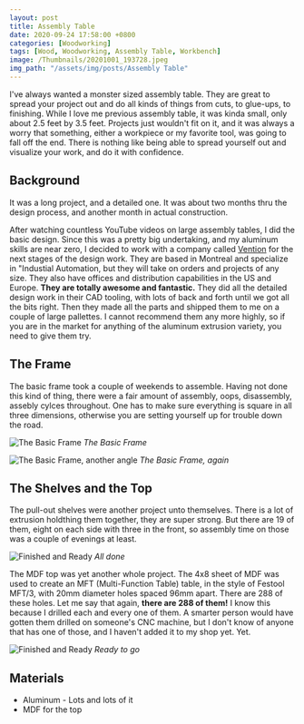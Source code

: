 ```yaml
---
layout: post
title: Assembly Table
date: 2020-09-24 17:58:00 +0800
categories: [Woodworking]
tags: [Wood, Woodworking, Assembly Table, Workbench]
image: /Thumbnails/20201001_193728.jpeg
img_path: "/assets/img/posts/Assembly Table"
---
```


I've always wanted a monster sized assembly table.  They are great to spread your project out and do all kinds of things from cuts, to glue-ups, to finishing.  While I love me previous assembly table, it was kinda small, only about 2.5 feet by 3.5 feet.  Projects just wouldn't fit on it, and it was always a worry that something, either a workpiece or my favorite tool, was going to fall off the end.  There is nothing like being able to spread yourself out and visualize your work, and do it with confidence.

## Background

It was a long project, and a detailed one.  It was about two months thru the design process, and another month in actual construction.  

After watching countless YouTube videos on large assembly tables, I did the basic design.  Since this was a pretty big undertaking, and my aluminum skills are near zero, I decided to work with a company called [Vention] for the next stages of the design work.  They are based in Montreal and specialize in "Industial Automation, but they will take on orders and projects of any size. They also have offices and distribution capabilities in the US and Europe.  **They are totally awesome and fantastic.**  They did all the detailed design work in their CAD tooling, with lots of back and forth until we got all the bits right.  Then they made all the parts and shipped them to me on a couple of large pallettes.  I cannot recommend them any more highly, so if you are in the market for anything of the aluminum extrusion variety, you need to give them try.

## The Frame

The basic frame took a couple of weekends to assemble.  Having not done this kind of thing, there were a fair amount of assembly, oops, disassembly, assebly cylces throughout.  One has to make sure everything is square in all three dimensions, otherwise you are setting yourself up for trouble down the road.

![The Basic Frame][Frame 1]
_The Basic Frame_

![The Basic Frame, another angle][Frame 2]
_The Basic Frame, again_

## The Shelves and the Top

The pull-out shelves were another project unto themselves.  There is a lot of extrusion holdthing them together, they are super strong.  But there are 19 of them, eight on each side with three in the front, so assembly time on those was a couple of evenings at least.

![Finished and Ready][Finished 1]
_All done_

The MDF top was yet another whole project.  The 4x8 sheet of MDF was used to create an MFT (Multi-Function Table) table, in the style of Festool MFT/3, with 20mm diameter holes spaced 96mm apart.  There are 288 of these holes.  Let me say that again, **there are 288 of them!**  I know this because I drilled each and every one of them.  A smarter person would have gotten them drilled on someone's CNC machine, but I don't know of anyone that has one of those, and I haven't added it to my shop yet.  Yet.

![Finished and Ready][Finished 2]
_Ready to go_

## Materials

- Aluminum - Lots and lots of it
- MDF for the top
  
[Vention]: https://Vention.io
[Frame 1]: 20200908_213627.jpeg
[Frame 2]: 20200908_213651.jpeg
[Finished 1]: 20201001_193728.jpeg
[Finished 2]: 20201001_194851.jpeg
